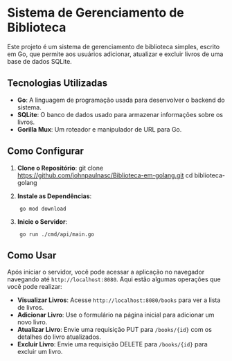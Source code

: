 # Sistema de Gerenciamento de Biblioteca

Este projeto é um sistema de gerenciamento de biblioteca simples, escrito em Go, que permite aos usuários adicionar, atualizar e excluir livros de uma base de dados SQLite.

## Tecnologias Utilizadas

- **Go**: A linguagem de programação usada para desenvolver o backend do sistema.
- **SQLite**: O banco de dados usado para armazenar informações sobre os livros.
- **Gorilla Mux**: Um roteador e manipulador de URL para Go.

## Como Configurar

1. **Clone o Repositório**:
    git clone https://github.com/johnpaulnasc/Biblioteca-em-golang.git
    cd biblioteca-golang

2. **Instale as Dependências**:
```
    go mod download
```
3. **Inicie o Servidor**:
```
    go run ./cmd/api/main.go
```
## Como Usar

Após iniciar o servidor, você pode acessar a aplicação no navegador navegando até `http://localhost:8080`. Aqui estão algumas operações que você pode realizar:

- **Visualizar Livros**: Acesse `http://localhost:8080/books` para ver a lista de livros.
- **Adicionar Livro**: Use o formulário na página inicial para adicionar um novo livro.
- **Atualizar Livro**: Envie uma requisição PUT para `/books/{id}` com os detalhes do livro atualizados.
- **Excluir Livro**: Envie uma requisição DELETE para `/books/{id}` para excluir um livro.


